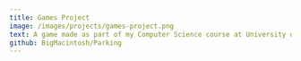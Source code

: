 ```yaml
---
title: Games Project
image: /images/projects/games-project.png
text: A game made as part of my Computer Science course at University of Bristol.
github: BigMacintosh/Parking
---
```

